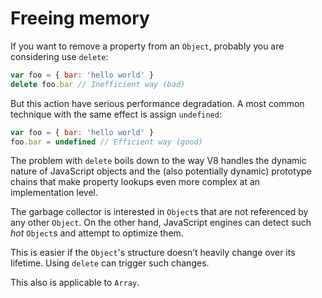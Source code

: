 # Freeing memory

If you want to remove a property from an `Object`, probably you are considering use `delete`: 

```js
var foo = { bar: 'hello world' }
delete foo.bar // Inefficient way (bad)
```

But this action have serious performance degradation. A most common technique with the same effect is assign `undefined`:

```js
var foo = { bar: 'hello world' }
foo.bar = undefined // Efficient way (good)
```

The problem with `delete` boils down to the way V8 handles the dynamic nature of JavaScript objects and the (also potentially dynamic) prototype chains that make property lookups even more complex at an implementation level.

The garbage collector is interested in `Object`s that are not referenced by any other `Object`. On the other hand, JavaScript engines can detect such *hot* `Object`s and attempt to optimize them.

This is easier if the `Object`'s structure doesn’t heavily change over its lifetime. Using `delete` can trigger such changes.

This also is applicable to `Array`.
